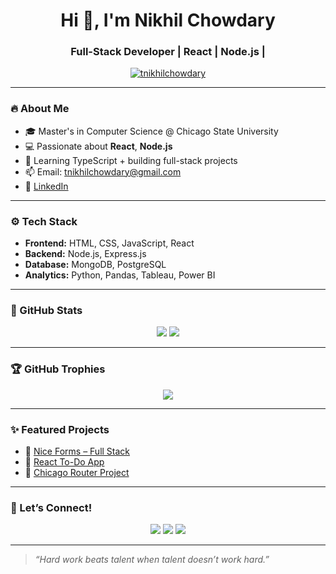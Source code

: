<h1 align="center">Hi 👋, I'm Nikhil Chowdary</h1>
<h3 align="center">Full-Stack Developer | React | Node.js |</h3>

<p align="center">
  <a href="https://github.com/tnikhilchowdary">
    <img src="https://komarev.com/ghpvc/?username=tnikhilchowdary&label=Profile%20views&color=0e75b6&style=flat" alt="tnikhilchowdary" />
  </a>
</p>

---

### 🔥 About Me

- 🎓 Master's in Computer Science @ Chicago State University  
- 💻 Passionate about **React**, **Node.js**
- 🌱 Learning TypeScript + building full-stack projects
- 📫 Email: [tnikhilchowdary@gmail.com](mailto:tnikhilchowdary@gmail.com)
- 🔗 [LinkedIn](https://linkedin.com/in/t-nikhil-chowdary)

---

### ⚙️ Tech Stack

- **Frontend:** HTML, CSS, JavaScript, React
- **Backend:** Node.js, Express.js
- **Database:** MongoDB, PostgreSQL
- **Analytics:** Python, Pandas, Tableau, Power BI

---

### 🚀 GitHub Stats

<p align="center">
  <img src="https://github-readme-stats.vercel.app/api?username=tnikhilchowdary&show_icons=true&theme=github_dark"/>
  <img src="https://github-readme-stats.vercel.app/api/top-langs/?username=tnikhilchowdary&layout=compact&theme=github_dark"/>
</p>

---

### 🏆 GitHub Trophies

<p align="center">
  <img src="https://github-profile-trophy.vercel.app/?username=tnikhilchowdary&theme=onedark&column=7&no-frame=true&no-bg=true&margin-w=10&margin-h=15" />
</p>

---

### ✨ Featured Projects

- 🔗 [Nice Forms – Full Stack](https://github.com/tnikhilchowdary/forms)
- 🔗 [React To-Do App](https://github.com/tnikhilchowdary/ToDoList)
- 🔗 [Chicago Router Project](https://github.com/tnikhilchowdary/Chicago-basic-router)

---

### 📩 Let’s Connect!

<p align="center">
  <a href="mailto:tnikhilchowdary@gmail.com"><img src="https://img.shields.io/badge/Email-D14836?style=for-the-badge&logo=gmail&logoColor=white"/></a>
  <a href="https://linkedin.com/in/t-nikhil-chowdary"><img src="https://img.shields.io/badge/LinkedIn-blue?style=for-the-badge&logo=linkedin&logoColor=white"/></a>
  <a href="https://github.com/tnikhilchowdary"><img src="https://img.shields.io/badge/GitHub-100000?style=for-the-badge&logo=github&logoColor=white"/></a>
</p>

---

> *“Hard work beats talent when talent doesn’t work hard.”*

